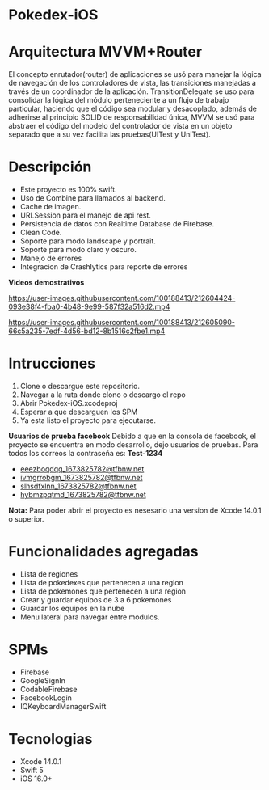 # **Pokedex-iOS**

# Arquitectura MVVM+Router
El concepto enrutador(router) de aplicaciones se usó para manejar la lógica de navegación de los controladores de vista, las transiciones manejadas a través de un coordinador de la aplicación.
TransitionDelegate se uso para consolidar la lógica del módulo perteneciente a un flujo de trabajo particular, haciendo que el código sea modular y desacoplado, además de adherirse al principio SOLID de responsabilidad única, MVVM se usó para abstraer el código del modelo del controlador de vista en un objeto separado que a su vez facilita las pruebas(UITest y UniTest).

# Descripción
* Este proyecto es 100% swift.
* Uso de Combine para llamados al backend.
* Cache de imagen.
* URLSession para el manejo de api rest.
* Persistencia de datos con Realtime Database de Firebase.
* Clean Code.
* Soporte para modo landscape y portrait.
* Soporte para modo claro y oscuro.
* Manejo de errores
* Integracion de Crashlytics para reporte de errores

**Videos demostrativos**

https://user-images.githubusercontent.com/100188413/212604424-093e38f4-fba0-4b48-9e99-587f32a516d2.mp4

https://user-images.githubusercontent.com/100188413/212605090-66c5a235-7edf-4d56-bd12-8b1516c2fbe1.mp4

# Intrucciones
1. Clone o descargue este repositorio.
2. Navegar a la ruta donde clono o descargo el repo
3. Abrir Pokedex-iOS.xcodeproj
4. Esperar a que descarguen los SPM
5. Ya esta listo el proyecto para ejecutarse.

**Usuarios de prueba facebook**
Debido a que en la consola de facebook, el proyecto se encuentra en modo desarrollo, dejo usuarios de pruebas.
Para todos los correos la contraseña es: **Test-1234**

- eeezboqdqq_1673825782@tfbnw.net
- ivmgrrobgm_1673825782@tfbnw.net
- slhsdfxlnn_1673825782@tfbnw.net
- hybmzpqtmd_1673825782@tfbnw.net

**Nota:**
Para poder abrir el proyecto es nesesario una version de Xcode 14.0.1 o superior.

# Funcionalidades agregadas
* Lista de regiones
* Lista de pokedexes que pertenecen a una region
* Lista de pokemones que pertenecen a una region
* Crear y guardar equipos de 3 a 6 pokemones
* Guardar los equipos en la nube
* Menu lateral para navegar entre modulos.

# SPMs

* Firebase
* GoogleSignIn
* CodableFirebase
* FacebookLogin
* IQKeyboardManagerSwift

# Tecnologias
* Xcode 14.0.1
* Swift 5
* iOS 16.0+
